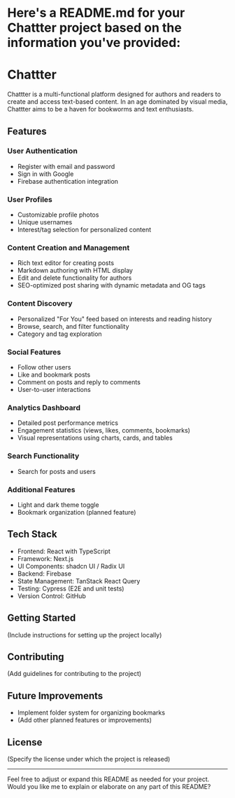 # Here's a README.md for your Chattter project based on the information you've provided:

# Chattter

Chattter is a multi-functional platform designed for authors and readers to create and access text-based content. In an age dominated by visual media, Chattter aims to be a haven for bookworms and text enthusiasts.

## Features

### User Authentication
- Register with email and password
- Sign in with Google
- Firebase authentication integration

### User Profiles
- Customizable profile photos
- Unique usernames
- Interest/tag selection for personalized content

### Content Creation and Management
- Rich text editor for creating posts
- Markdown authoring with HTML display
- Edit and delete functionality for authors
- SEO-optimized post sharing with dynamic metadata and OG tags

### Content Discovery
- Personalized "For You" feed based on interests and reading history
- Browse, search, and filter functionality
- Category and tag exploration

### Social Features
- Follow other users
- Like and bookmark posts
- Comment on posts and reply to comments
- User-to-user interactions

### Analytics Dashboard
- Detailed post performance metrics
- Engagement statistics (views, likes, comments, bookmarks)
- Visual representations using charts, cards, and tables

### Search Functionality
- Search for posts and users

### Additional Features
- Light and dark theme toggle
- Bookmark organization (planned feature)

## Tech Stack

- Frontend: React with TypeScript
- Framework: Next.js
- UI Components: shadcn UI / Radix UI
- Backend: Firebase
- State Management: TanStack React Query
- Testing: Cypress (E2E and unit tests)
- Version Control: GitHub

## Getting Started

(Include instructions for setting up the project locally)

## Contributing

(Add guidelines for contributing to the project)

## Future Improvements

- Implement folder system for organizing bookmarks
- (Add other planned features or improvements)

## License

(Specify the license under which the project is released)

---

Feel free to adjust or expand this README as needed for your project. Would you like me to explain or elaborate on any part of this README?
